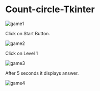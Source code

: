 # Count-circle-Tkinter
![game1](https://user-images.githubusercontent.com/54212786/84526839-7a7cf600-acfb-11ea-9143-1b54e6236617.PNG)

Click on Start Button.

![game2](https://user-images.githubusercontent.com/54212786/84527732-0f7fef00-acfc-11ea-8e17-6445f5da6171.PNG)

Click on Level 1

![game3](https://user-images.githubusercontent.com/54212786/84527814-376f5280-acfc-11ea-8bb7-74939ce0168b.PNG)

After 5 seconds it displays answer.

![game4](https://user-images.githubusercontent.com/54212786/84527865-4bb34f80-acfc-11ea-850b-694d269191c6.PNG)


